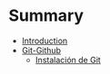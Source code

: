 # Summary

* [Introduction](README.md)
* [Git-Github](git-github.md)
   * [Instalación de Git](instalacion.md)

